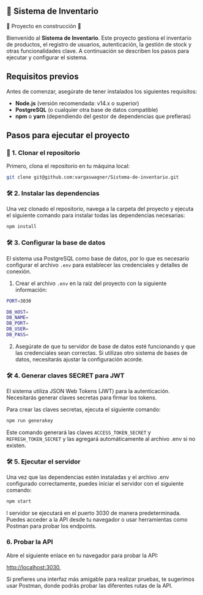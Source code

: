 ## 📁 Sistema de Inventario

:construction: Proyecto en construcción :construction:

Bienvenido al **Sistema de Inventario**. Este proyecto gestiona el inventario de productos, el registro de usuarios, autenticación, la gestión de stock y otras funcionalidades clave. A continuación se describen los pasos para ejecutar y configurar el sistema.

## Requisitos previos

Antes de comenzar, asegúrate de tener instalados los siguientes requisitos:

- **Node.js** (versión recomendada: v14.x o superior)
- **PostgreSQL** (o cualquier otra base de datos compatible)
- **npm** o **yarn** (dependiendo del gestor de dependencias que prefieras)

## Pasos para ejecutar el proyecto

### 📁 1. Clonar el repositorio

Primero, clona el repositorio en tu máquina local:

```bash
git clone git@github.com:vargaswagner/Sistema-de-inventario.git
```

### 🛠️ 2. Instalar las dependencias

Una vez clonado el repositorio, navega a la carpeta del proyecto y ejecuta el siguiente comando para instalar todas las dependencias necesarias:

```bash
npm install
```

### 🛠️ 3. Configurar la base de datos

El sistema usa PostgreSQL como base de datos, por lo que es necesario configurar el archivo `.env` para establecer las credenciales y detalles de conexión.

1. Crear el archivo `.env` en la raíz del proyecto con la siguiente información:

```bash
PORT=3030

DB_HOST=
DB_NAME=
DB_PORT=
DB_USER=
DB_PASS=
```

2. Asegúrate de que tu servidor de base de datos esté funcionando y que las credenciales sean correctas. Si utilizas otro sistema de bases de datos, necesitarás ajustar la configuración acorde.

### 🛠️ 4. Generar claves SECRET para JWT

El sistema utiliza JSON Web Tokens (JWT) para la autenticación. Necesitarás generar claves secretas para firmar los tokens.

Para crear las claves secretas, ejecuta el siguiente comando:

```bash
npm run generakey
```

Este comando generará las claves `ACCESS_TOKEN_SECRET` y `REFRESH_TOKEN_SECRET` y las agregará automáticamente al archivo .env si no existen.

### 🛠️ 5. Ejecutar el servidor

Una vez que las dependencias estén instaladas y el archivo .env configurado correctamente, puedes iniciar el servidor con el siguiente comando:

```bash
npm start
```

l servidor se ejecutará en el puerto 3030 de manera predeterminada. Puedes acceder a la API desde tu navegador o usar herramientas como Postman para probar los endpoints.

### 6. Probar la API

Abre el siguiente enlace en tu navegador para probar la API:

[http://localhost:3030](http://localhost:3030),

Si prefieres una interfaz más amigable para realizar pruebas, te sugerimos usar Postman, donde podrás probar las diferentes rutas de la API.
